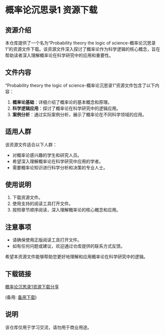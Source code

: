 # 概率论沉思录1 资源下载

## 资源介绍

本仓库提供了一个名为“Probability theory the logic of science-概率论沉思录1”的资源文件下载。该资源文件深入探讨了概率论作为科学逻辑的核心概念，旨在帮助读者深入理解概率论在科学研究中的应用和重要性。

## 文件内容

“Probability theory the logic of science-概率论沉思录1”资源文件包含了以下内容：

1. **概率论基础**：详细介绍了概率论的基本概念和原理。
2. **科学逻辑应用**：探讨了概率论在科学研究中的逻辑应用。
3. **案例分析**：通过实际案例分析，展示了概率论在不同科学领域的应用。

## 适用人群

该资源文件适合以下人群：

- 对概率论感兴趣的学生和研究人员。
- 希望深入理解概率论在科学研究中应用的学者。
- 需要概率论知识进行科学分析和决策的专业人士。

## 使用说明

1. 下载资源文件。
2. 使用支持的阅读工具打开文件。
3. 按照章节顺序阅读，深入理解概率论的核心概念和应用。

## 注意事项

- 请确保使用正版阅读工具打开文件。
- 如有任何问题或建议，欢迎通过仓库提供的联系方式反馈。

希望本资源文件能够帮助您更好地理解和应用概率论在科学研究中的逻辑。

## 下载链接
[概率论沉思录1资源下载分享](https://pan.quark.cn/s/c749778319d2) 

(备用: [备用下载](https://pan.baidu.com/s/1BXukqxLVxqUYQOYw3gzCnA?pwd=1234))

## 说明

该仓库仅用于学习交流，请勿用于商业用途。
